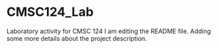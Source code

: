 # CMSC124_Lab
Laboratory activity for CMSC 124
I am editing the README file. Adding some more details about the project description.
